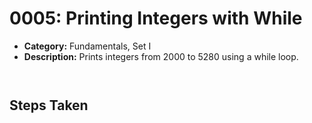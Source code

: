 # 0005: Printing Integers with While

- **Category:** Fundamentals, Set I
- **Description:** Prints integers from 2000 to 5280 using a while loop.

```js

```

```py

```

## Steps Taken